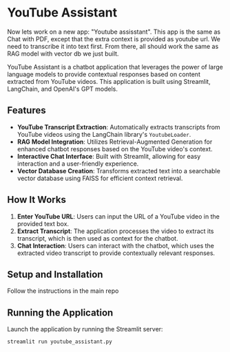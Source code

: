 # YouTube Assistant
Now lets work on a new app: "Youtube assisstant". This app is the same as Chat with PDF, except that the extra context is provided as youtube url. We need to transcribe it into text first. From there, all should work the same as RAG model with vector db we just built.

YouTube Assistant is a chatbot application that leverages the power of large language models to provide contextual responses based on content extracted from YouTube videos. This application is built using Streamlit, LangChain, and OpenAI's GPT models.

## Features

- **YouTube Transcript Extraction**: Automatically extracts transcripts from YouTube videos using the LangChain library's `YoutubeLoader`.
- **RAG Model Integration**: Utilizes Retrieval-Augmented Generation for enhanced chatbot responses based on the YouTube video's context.
- **Interactive Chat Interface**: Built with Streamlit, allowing for easy interaction and a user-friendly experience.
- **Vector Database Creation**: Transforms extracted text into a searchable vector database using FAISS for efficient context retrieval.

## How It Works

1. **Enter YouTube URL**: Users can input the URL of a YouTube video in the provided text box.
2. **Extract Transcript**: The application processes the video to extract its transcript, which is then used as context for the chatbot.
3. **Chat Interaction**: Users can interact with the chatbot, which uses the extracted video transcript to provide contextually relevant responses.

## Setup and Installation

Follow the instructions in the main repo

## Running the Application
Launch the application by running the Streamlit server:
```
streamlit run youtube_assistant.py
```